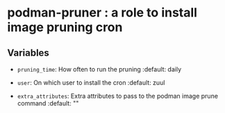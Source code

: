 # podman-pruner : a role to install image pruning cron

## Variables

- `pruning_time`: How often to run the pruning
  :default: daily

- `user`: On which user to install the cron
  :default: zuul

- `extra_attributes`: Extra attributes to pass to the podman image prune command
  :default: ""
